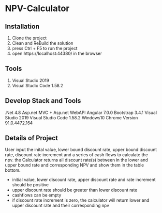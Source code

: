 # NPV-Calculator

## Installation
1. Clone the project
2. Clean and ReBuild the solution
3. press Ctrl + F5 to run the project
4. open https://localhost:44380/ in the browser

## Tools
1. Visual Studio 2019
2. Visual Studio Code 1.58.2

## Develop Stack and Tools
.Net 4.8
Asp.net MVC + Asp.net WebAPI
Angular 7.0.0
Bootstrap 3.4.1
Visual Studio 2019
Visual Studio Code 1.58.2
Windows10
Chrome Version 91.0.4472.164

## Details of Project

User input the inital value, lower bound discount rate, upper bound discount rate, discount rate increment and a series of cash flows to calculate the npv. the Calculator returns all discount rate(s) between in the lower and upper bound rate and corresponding NPV and show them in the table bottom.

*  initial value, lower discount rate, upper discount rate and rate increment should be positive
*  upper discount rate should be greater than lower discount rate
*  cashflows can be empty
*  if discount rate increment is zero, the calculator will return lower and upper discount rate and their corresponding npv










